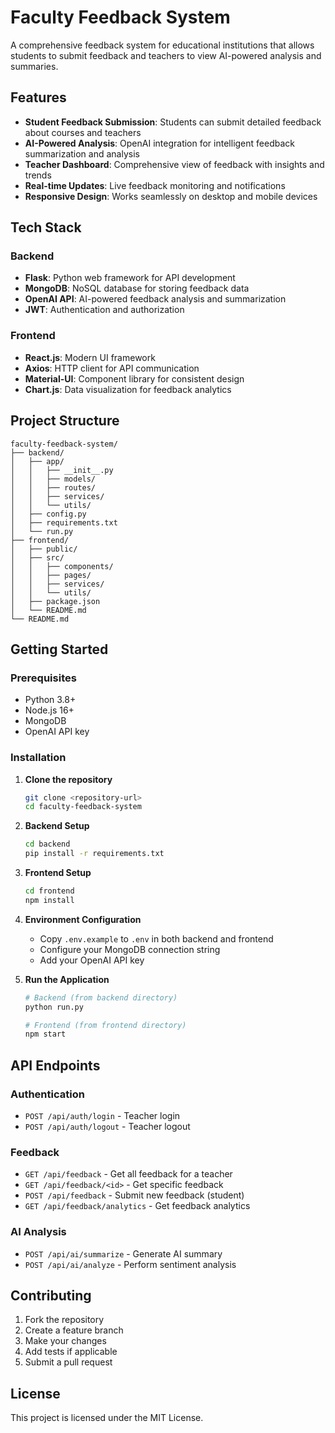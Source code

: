 # Faculty Feedback System

A comprehensive feedback system for educational institutions that allows students to submit feedback and teachers to view AI-powered analysis and summaries.

## Features

- **Student Feedback Submission**: Students can submit detailed feedback about courses and teachers
- **AI-Powered Analysis**: OpenAI integration for intelligent feedback summarization and analysis
- **Teacher Dashboard**: Comprehensive view of feedback with insights and trends
- **Real-time Updates**: Live feedback monitoring and notifications
- **Responsive Design**: Works seamlessly on desktop and mobile devices

## Tech Stack

### Backend
- **Flask**: Python web framework for API development
- **MongoDB**: NoSQL database for storing feedback data
- **OpenAI API**: AI-powered feedback analysis and summarization
- **JWT**: Authentication and authorization

### Frontend
- **React.js**: Modern UI framework
- **Axios**: HTTP client for API communication
- **Material-UI**: Component library for consistent design
- **Chart.js**: Data visualization for feedback analytics

## Project Structure

```
faculty-feedback-system/
├── backend/
│   ├── app/
│   │   ├── __init__.py
│   │   ├── models/
│   │   ├── routes/
│   │   ├── services/
│   │   └── utils/
│   ├── config.py
│   ├── requirements.txt
│   └── run.py
├── frontend/
│   ├── public/
│   ├── src/
│   │   ├── components/
│   │   ├── pages/
│   │   ├── services/
│   │   └── utils/
│   ├── package.json
│   └── README.md
└── README.md
```

## Getting Started

### Prerequisites
- Python 3.8+
- Node.js 16+
- MongoDB
- OpenAI API key

### Installation

1. **Clone the repository**
   ```bash
   git clone <repository-url>
   cd faculty-feedback-system
   ```

2. **Backend Setup**
   ```bash
   cd backend
   pip install -r requirements.txt
   ```

3. **Frontend Setup**
   ```bash
   cd frontend
   npm install
   ```

4. **Environment Configuration**
   - Copy `.env.example` to `.env` in both backend and frontend
   - Configure your MongoDB connection string
   - Add your OpenAI API key

5. **Run the Application**
   ```bash
   # Backend (from backend directory)
   python run.py
   
   # Frontend (from frontend directory)
   npm start
   ```

## API Endpoints

### Authentication
- `POST /api/auth/login` - Teacher login
- `POST /api/auth/logout` - Teacher logout

### Feedback
- `GET /api/feedback` - Get all feedback for a teacher
- `GET /api/feedback/<id>` - Get specific feedback
- `POST /api/feedback` - Submit new feedback (student)
- `GET /api/feedback/analytics` - Get feedback analytics

### AI Analysis
- `POST /api/ai/summarize` - Generate AI summary
- `POST /api/ai/analyze` - Perform sentiment analysis

## Contributing

1. Fork the repository
2. Create a feature branch
3. Make your changes
4. Add tests if applicable
5. Submit a pull request

## License

This project is licensed under the MIT License.
